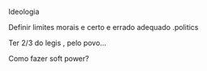 Ideologia

Definir limites morais e certo e errado adequado
.politics

Ter 2/3 do legis , pelo povo... 

 Como fazer soft power?







